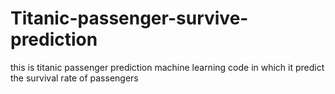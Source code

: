 # Titanic-passenger-survive-prediction
this is titanic passenger prediction machine learning code in which it predict the survival rate of passengers
